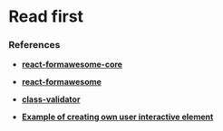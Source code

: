 # Read first

### References

* [**react-formawesome-core**](https://github.com/MAKARD/react-formawesome-core/blob/master/README.md)
* [**react-formawesome**](https://github.com/MAKARD/react-formawesome/blob/master/README.md)
* [**class-validator**](https://github.com/typestack/class-validator/blob/master/README.md)

* [**Example of creating own user interactive element**](https://github.com/MAKARD/react-formawesome/blob/master/src/Input/Input.tsx)
